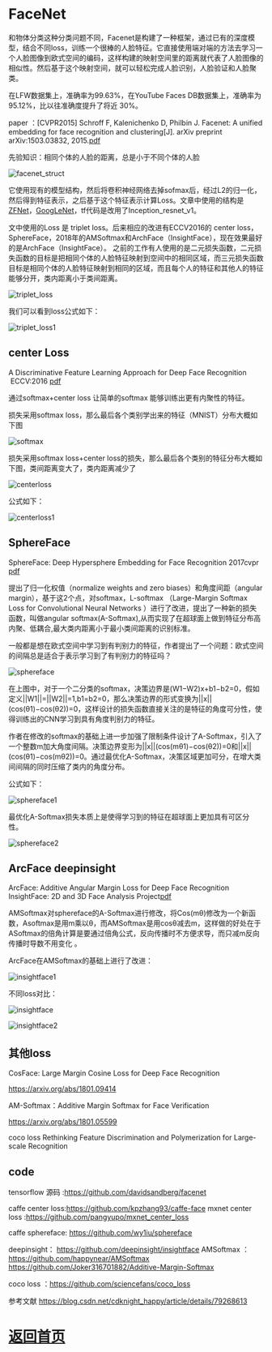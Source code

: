 
# FaceNet

和物体分类这种分类问题不同，Facenet是构建了一种框架，通过已有的深度模型，结合不同loss，训练一个很棒的人脸特征。它直接使用端对端的方法去学习一个人脸图像到欧式空间的编码，这样构建的映射空间里的距离就代表了人脸图像的相似性。然后基于这个映射空间，就可以轻松完成人脸识别，人脸验证和人脸聚类。



在LFW数据集上，准确率为99.63%，在YouTube Faces DB数据集上，准确率为95.12%，比以往准确度提升了将近 30%。 

paper ：[CVPR2015] Schroff F, Kalenichenko D, Philbin J. Facenet: A unified embedding for face recognition and clustering[J]. arXiv preprint arXiv:1503.03832, 2015.[pdf](https://arxiv.org/pdf/1503.03832.pdf) 


先验知识：相同个体的人脸的距离，总是小于不同个体的人脸


![facenet_struct](https://github.com/weslynn/graphic-deep-neural-network/blob/master/otherpic/facepic/facenet_struct.png)

它使用现有的模型结构，然后将卷积神经网络去掉sofmax后，经过L2的归一化，然后得到特征表示，之后基于这个特征表示计算Loss。文章中使用的结构是[ZFNet](https://github.com/weslynn/graphic-deep-neural-network/blob/master/object%20classification%20%E7%89%A9%E4%BD%93%E5%88%86%E7%B1%BB/AlexNet.md)，[GoogLeNet](https://github.com/weslynn/graphic-deep-neural-network/blob/master/object%20classification%20%E7%89%A9%E4%BD%93%E5%88%86%E7%B1%BB/GoogLeNet.md)，tf代码是改用了Inception_resnet_v1。

文中使用的Loss 是 triplet loss。后来相应的改进有ECCV2016的 center loss，SphereFace，2018年的AMSoftmax和ArchFace（InsightFace），现在效果最好的是ArchFace（InsightFace）。
之前的工作有人使用的是二元损失函数，二元损失函数的目标是把相同个体的人脸特征映射到空间中的相同区域，而三元损失函数目标是相同个体的人脸特征映射到相同的区域，而且每个人的特征和其他人的特征能够分开，类内距离小于类间距离。 

![triplet_loss](https://github.com/weslynn/graphic-deep-neural-network/blob/master/otherpic/facepic/tripleloss.png)

我们可以看到loss公式如下：

![triplet_loss1](https://github.com/weslynn/graphic-deep-neural-network/blob/master/otherpic/facepic/tripleloss1.png)

## center Loss 

A Discriminative Feature Learning Approach for Deep Face Recognition  ECCV:2016 [pdf](http://ydwen.github.io/papers/WenECCV16.pdf)

通过softmax+center loss 让简单的softmax 能够训练出更有内聚性的特征。

损失采用softmax loss，那么最后各个类别学出来的特征（MNIST）分布大概如下图

![softmax](https://github.com/weslynn/graphic-deep-neural-network/blob/master/otherpic/facepic/softmax.png)

损失采用softmax loss+center loss的损失，那么最后各个类别的特征分布大概如下图，类间距离变大了，类内距离减少了

![centerloss](https://github.com/weslynn/graphic-deep-neural-network/blob/master/otherpic/facepic/centerloss.png)

公式如下：

![centerloss1](https://github.com/weslynn/graphic-deep-neural-network/blob/master/otherpic/facepic/centerloss1.png)


## SphereFace
SphereFace: Deep Hypersphere Embedding for Face Recognition 2017cvpr
[pdf](https://arxiv.org/pdf/1704.08063.pdf)

提出了归一化权值（normalize weights and zero biases）和角度间距（angular margin），基于这2个点，对softmax，L-softmax （Large-Margin Softmax Loss for Convolutional Neural Networks ）进行了改进，提出了一种新的损失函数，叫做angular softmax(A-Softmax),从而实现了在超球面上做到特征分布高内聚、低耦合,最大类内距离小于最小类间距离的识别标准。

一般都是想在欧式空间中学习到有判别力的特征，作者提出了一个问题：欧式空间的间隔总是适合于表示学习到了有判别力的特征吗？ 



![sphereface](https://github.com/weslynn/graphic-deep-neural-network/blob/master/otherpic/facepic/sphereface.png)

在上图中，对于一个二分类的softmax，决策边界是(W1−W2)x+b1−b2=0，假如定义||W1||=||W2||=1,b1=b2=0，那么决策边界的形式变换为||x||(cos(θ1)−cos(θ2))=0，这样设计的损失函数直接关注的是特征的角度可分性，使得训练出的CNN学习到具有角度判别力的特征。

作者在修改的softmax的基础上进一步加强了限制条件设计了A-Softmax，引入了一个整数m加大角度间隔。决策边界变形为||x||(cos(mθ1)−cos(θ2))=0和||x||(cos(θ1)−cos(mθ2))=0。通过最优化A-Softmax，决策区域更加可分，在增大类间间隔的同时压缩了类内的角度分布。


公式如下：

![sphereface1](https://github.com/weslynn/graphic-deep-neural-network/blob/master/otherpic/facepic/sphereface1.png)

最优化A-Softmax损失本质上是使得学习到的特征在超球面上更加具有可区分性。


![sphereface2](https://github.com/weslynn/graphic-deep-neural-network/blob/master/otherpic/facepic/sphereface2.png)

## ArcFace deepinsight


ArcFace: Additive Angular Margin Loss for Deep Face Recognition
InsightFace: 2D and 3D Face Analysis Project[pdf](https://arxiv.org/pdf/1801.07698.pdf) 

AMSoftmax对sphereface的A-Softmax进行修改，将Cos(mθ)修改为一个新函数，Asoftmax是用m乘以θ，而AMSoftmax是用cosθ减去m，这样做的好处在于ASoftmax的倍角计算是要通过倍角公式，反向传播时不方便求导，而只减m反向传播时导数不用变化
。

ArcFace在AMSoftmax的基础上进行了改进：

![insightface1](https://github.com/weslynn/graphic-deep-neural-network/blob/master/otherpic/facepic/insightface1.png)

不同loss对比：

![insightface](https://github.com/weslynn/graphic-deep-neural-network/blob/master/otherpic/facepic/insightface.png)

![insightface2](https://github.com/weslynn/graphic-deep-neural-network/blob/master/otherpic/facepic/insightface2.png)

## 其他loss

CosFace: Large Margin Cosine Loss for Deep Face Recognition

https://arxiv.org/abs/1801.09414

AM-Softmax：Additive Margin Softmax for Face Verification

https://arxiv.org/abs/1801.05599

coco loss
Rethinking Feature Discrimination and Polymerization for Large-scale Recognition

## code
 tensorflow 源码 :https://github.com/davidsandberg/facenet

 caffe center loss:https://github.com/kpzhang93/caffe-face
 mxnet center loss :https://github.com/pangyupo/mxnet_center_loss
 
 caffe sphereface:  https://github.com/wy1iu/sphereface

 deepinsight： https://github.com/deepinsight/insightface
 AMSoftmax ：https://github.com/happynear/AMSoftmax
             https://github.com/Joker316701882/Additive-Margin-Softmax

 coco loss ：https://github.com/sciencefans/coco_loss

参考文献 https://blog.csdn.net/cdknight_happy/article/details/79268613


# [返回首页](https://github.com/weslynn/graphic-deep-neural-network/)
